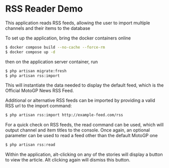 # RSS Reader Demo

This application reads RSS feeds, allowing the user to import multiple channels and their items to the database

To set up the application, bring the docker containers online

```bash
$ docker compose build --no-cache --force-rm
$ docker compose up -d
```

then on the application server container, run

```bash
$ php artisan migrate:fresh
$ php artisan rss:import
```

This will instantiate the data needed to display the default feed, which is the Official MotoGP News RSS Feed.

Additional or alternative RSS feeds can be imported by providing a valid RSS url to the import command:

```bash
$ php artisan rss:import http://example-feed.com/rss
```

For a quick check on RSS feeds, the read command can be used, which will output channel and item titles to the console.
Once again, an optional parameter can be used to read a feed other than the default MotoGP one

```bash
$ php artisan rss:read
```

Within the application, alt-clicking on any of the stories will display a button to view the article. Alt clicking again will dismiss this button.

